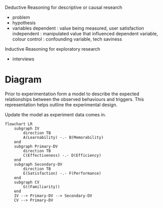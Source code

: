 Deductive Reasoning 
for descriptive or causal research

- problem
- hypothesis
- variables
	dependent : value being measured, user satisfaction
	independent : manipulated value that influenced dependent variable, colour
	control : confounding variable, tech saviness

Inductive Reasoning
for exploratory research

- interviews

# Diagram

Prior to experimentation form a model to describe the expected relationships between the observed behaviours and triggers. This representation helps outline the experimental design.

Update the model as experiment data comes in.

```mermaid
flowchart LR
	subgraph IV
		direction TB
		A(Learnability) -.- B(Memorability)
	end
	subgraph Primary-DV
		direction TB
		C(Effectiveness) -.- D(Efficiency)
	end
	subgraph Secondary-DV
		direction TB
		E(Satisfaction) -.- F(Performance)
	end
	subgraph CV
		G((Familiarity))
	end
	IV --> Primary-DV --> Secondary-DV
	CV --> Primary-DV
```
